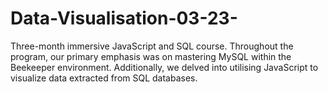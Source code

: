 # Data-Visualisation-03-23-
Three-month immersive JavaScript and SQL course. Throughout the program, our primary emphasis was on mastering MySQL within the Beekeeper environment. Additionally, we delved into utilising JavaScript to visualize data extracted from SQL databases.
